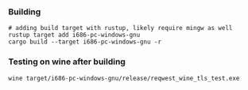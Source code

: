 ### Building

```
# adding build target with rustup, likely require mingw as well
rustup target add i686-pc-windows-gnu
cargo build --target i686-pc-windows-gnu -r
```

### Testing on wine after building

```
wine target/i686-pc-windows-gnu/release/reqwest_wine_tls_test.exe
```
